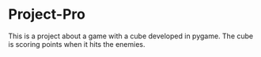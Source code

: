 # Project-Pro
This is a project about a game with a cube developed in pygame.
The cube is scoring points when it hits the enemies.
